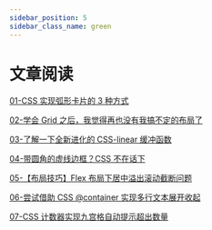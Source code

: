 ```yaml
---
sidebar_position: 5
sidebar_class_name: green
---
```


# 文章阅读

[01-CSS 实现弧形卡片的 3 种方式](https://sourl.co/ZYb3mK) <br />

[02-学会 Grid 之后，我觉得再也没有我搞不定的布局了](https://sourl.co/KjSRsK)<br />

[03-了解一下全新进化的 CSS-linear 缓冲函数](https://sourl.co/Y5QesG)<br />

[04-带圆角的虚线边框？CSS 不在话下](https://sourl.co/DAQuhz)<br />

[05-【布局技巧】Flex 布局下居中溢出滚动截断问题](https://sourl.co/9n9xL2) <br />

[06-尝试借助 CSS @container 实现多行文本展开收起](https://sourl.co/xxdL38) <br />

[07-CSS 计数器实现九宫格自动提示超出数量](https://juejin.cn/post/6983939983720022053) <br />

